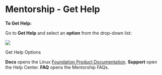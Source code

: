 # Mentorship - Get Help

**To Get Help:**

Go to **Get Help** and select an **option** from the drop-down list:

![](https://gblobscdn.gitbook.com/assets%2F-M2DCN9UgoRgMEkgnLyP%2F-M3jNQYfMIMieCEmieR6%2F-M3jNk8sq4ecz7AWn2yi%2Fget%20help.png?alt=media&token=f4f82fe2-d368-4b91-ba57-e2dc62bdbebc)

Get Help Options

**Docs** opens the Linux [Foundation Product Documentation](https://docs.linuxfoundation.org/). **Support** open the Help Center. **FAQ** opens the Mentorship FAQs.

